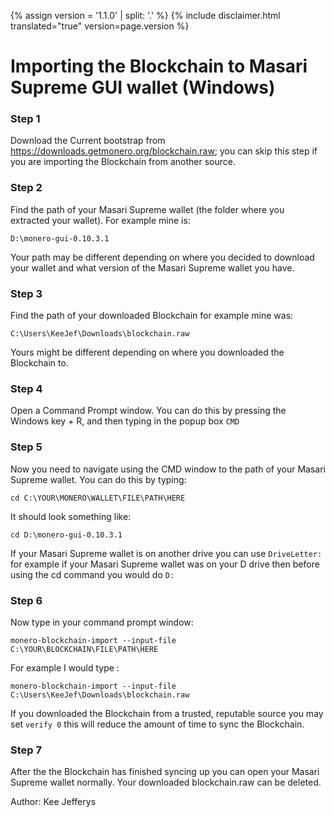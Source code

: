 {% assign version = '1.1.0' | split: '.' %}
{% include disclaimer.html translated="true" version=page.version %}
# Importing the Blockchain to Masari Supreme GUI wallet (Windows)

### Step 1

Download the Current bootstrap from https://downloads.getmonero.org/blockchain.raw; you can skip this step if you are importing the Blockchain from another source.

### Step 2

Find the path of your Masari Supreme wallet (the folder where you extracted your wallet). For example mine is:

`D:\monero-gui-0.10.3.1`

Your path may be different depending on where you decided to download your wallet and what version of the Masari Supreme wallet you have.

### Step 3

Find the path of your downloaded Blockchain for example mine was:

`C:\Users\KeeJef\Downloads\blockchain.raw`

Yours might be different depending on where you downloaded the Blockchain to.

### Step 4

Open a Command Prompt window. You can do this by pressing the Windows key + R, and then typing in the popup box `CMD`

### Step 5

Now you need to navigate using the CMD window to the path of your Masari Supreme wallet. You can do this by typing:

`cd C:\YOUR\MONERO\WALLET\FILE\PATH\HERE`

It should look something like:

`cd D:\monero-gui-0.10.3.1`

If your Masari Supreme wallet is on another drive you can use `DriveLetter:` for example if your Masari Supreme wallet was on your D drive then before using the cd command you would do `D:`

### Step 6

Now type in your command prompt window:

`monero-blockchain-import --input-file C:\YOUR\BLOCKCHAIN\FILE\PATH\HERE`

For example I would type :

`monero-blockchain-import --input-file C:\Users\KeeJef\Downloads\blockchain.raw`

If you downloaded the Blockchain from a trusted, reputable source you may set `verify 0` this will reduce the amount of time to sync the Blockchain.  

### Step 7

After the the Blockchain has finished syncing up you can open your Masari Supreme wallet normally. Your downloaded blockchain.raw can be deleted.


Author: Kee Jefferys
